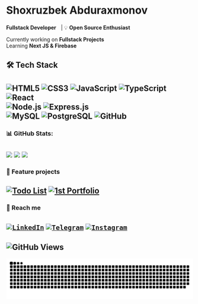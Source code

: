  #  **Shoxruzbek Abduraxmonov**  

**Fullstack Developer**ㅤ| 💡 **Open Source Enthusiast**  

Currently working on **Fullstack Projects**  
Learning **Next JS & Firebase**  

## 🛠 Tech Stack  

![HTML5](https://img.shields.io/badge/HTML5-%23000000.svg?style=for-the-badge&logo=html5&logoColor=white)
![CSS3](https://img.shields.io/badge/CSS3-%23000000.svg?style=for-the-badge&logo=css3&logoColor=white)
![JavaScript](https://img.shields.io/badge/JavaScript-%23000000.svg?style=for-the-badge&logo=javascript&logoColor=white)
![TypeScript](https://img.shields.io/badge/TypeScript-%23000000.svg?style=for-the-badge&logo=typescript&logoColor=white)
![React](https://img.shields.io/badge/React-%23000000.svg?style=for-the-badge&logo=react&logoColor=white)  
![Node.js](https://img.shields.io/badge/Node.js-%23000000.svg?style=for-the-badge&logo=node.js&logoColor=white) 
![Express.js](https://img.shields.io/badge/Express.js-%23000000.svg?style=for-the-badge&logo=express&logoColor=white)   
![MySQL](https://img.shields.io/badge/MySQL-%23000000.svg?style=for-the-badge&logo=mysql&logoColor=white)
![PostgreSQL](https://img.shields.io/badge/PostgreSQL-%23000000.svg?style=for-the-badge&logo=postgresql&logoColor=white)
![GitHub](https://img.shields.io/badge/GitHub-%23000000.svg?style=for-the-badge&logo=github&logoColor=white)  
-  
### 📊 GitHub Stats:
![](https://github-readme-streak-stats.herokuapp.com/?user=ashokhruzbek&theme=dark&background=000000&ring=ffffff&fire=2f7feb&currStreakLabel=2f7feb&sideLabels=2f7feb&dates=ffffff&hide_border=true)
![](https://github-readme-stats.vercel.app/api?username=ashokhruzbek&bg_color=000000&title_color=2f7feb&text_color=ffffff&icon_color=ffffff&border_color=000000&include_all_commits=true&count_private=false)
![](https://github-readme-stats.vercel.app/api/top-langs/?username=ashokhruzbek&layout=compact&bg_color=000000&title_color=ffffff&text_color=ffffff&border_color=000000)
-
### 📂 Feature projects
[![Todo List](https://img.shields.io/badge/Todo%20List-%E2%86%92-000000?style=for-the-badge&logo=github)](https://todo-list-sandy-delta-63.vercel.app/)
[![1st Portfolio](https://img.shields.io/badge/1st%20Portfolio-%E2%86%92-000000?style=for-the-badge&logo=github)](https://my-first-portfolio-dun.vercel.app/)
-
### 🔗 Reach me
<code>[![LinkedIn](https://img.shields.io/badge/LinkedIn-%23000000?style=flat&logo=linkedIn&logoColor=white)](https://www.linkedin.com/in/ashokhruzbek)</code>
<code>[![Telegram](https://img.shields.io/badge/Telegram-%23000000?style=flat&logo=telegram&logoColor=white)](https://t.me/ashokhruzbek)</code>
<code>[![Instagram](https://img.shields.io/badge/Instagram-%23000000?style=flat&logo=instagram&logoColor=white)](https://www.instagram.com/a.shokhruzbek)</code>  
-  
  
![GitHub Views](https://komarev.com/ghpvc/?username=ashokhruzbek&label=GitHub%20Profile%20Views&color=000000&style=flat)
-
![Snake animation](https://raw.githubusercontent.com/Platane/snk/output/github-contribution-grid-snake-dark.svg)
